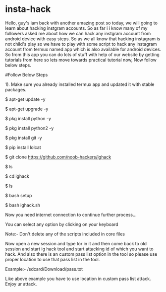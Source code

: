 # insta-hack

Hello, guy's iam back with another amazing post so today, we will going to learn about hacking instgram accounts. So as far i i know many of my followers asked me about how we can hack any instgram account from android device with easy steps. So as we all know that hacking instagram is not child's play so we have to play with some script to hack any instagram account from termux named app which is also available for android devices. So from this app you can do lots of stuff with help of our website by getting tutorials from here so lets move towards practical tutorial now, Now follow below steps.

#Follow Below Steps

1). Make sure you already installed termux app and updated it with stable packages.

$ apt-get update -y

$ apt-get upgrade -y

$ pkg install python -y 

$ pkg install python2 -y

$ pkg install git -y

$ pip install lolcat

$ git clone https://github.com/noob-hackers/ighack

$ ls

$ cd ighack

$ ls

$ bash setup

$ bash ighack.sh

Now you need internet connection to continue further process...

You can select any option by clicking on your keyboard

Note:- Don't delete any of the scripts included in core files

Now open a new session and type tor in it and then come back to old session and start ig hack tool and start attacking id of which you want to hack. And also there is an custom pass list option in the tool so please use proper location to use that pass list in the tool.

Example:- /sdcard/Download/pass.txt

Like above example you have to use location in custom pass list attack.
Enjoy ur attack.
